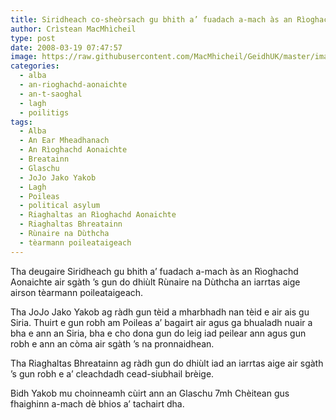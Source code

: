 ```yaml
---
title: Siridheach co-sheòrsach gu bhith a’ fuadach a-mach às an Rìoghachd Aonaichte
author: Crìstean MacMhìcheil
type: post
date: 2008-03-19 07:47:57
image: https://raw.githubusercontent.com/MacMhicheil/GeidhUK/master/images/2008-03-19-siridheach-co-sheorsach-gu-bhith-a-fuadach-a-mach-as-an-rioghachd-aonaichte.jpg
categories:
  - alba
  - an-rioghachd-aonaichte
  - an-t-saoghal
  - lagh
  - poilitigs
tags:
  - Alba
  - An Ear Mheadhanach
  - An Rìoghachd Aonaichte
  - Breatainn
  - Glaschu
  - JoJo Jako Yakob
  - Lagh
  - Poileas
  - political asylum
  - Riaghaltas an Rìoghachd Aonaichte
  - Riaghaltas Bhreatainn
  - Rùnaire na Dùthcha
  - tèarmann poileataigeach
---
```

Tha deugaire Siridheach gu bhith a’ fuadach a-mach às an Rìoghachd Aonaichte air sgàth ’s gun do dhiùlt Rùnaire na Dùthcha an iarrtas aige airson tèarmann poileataigeach.

<!--more-->

Tha JoJo Jako Yakob ag ràdh gun tèid a mharbhadh nan tèid e air ais gu Siria. Thuirt e gun robh am Poileas a’ bagairt air agus ga bhualadh nuair a bha e ann an Siria, bha e cho dona gun do leig iad peilear ann agus gun robh e ann an còma air sgàth ’s na pronnaidhean.

Tha Riaghaltas Bhreatainn ag ràdh gun do dhiùlt iad an iarrtas aige air sgàth ’s gun robh e a’ cleachdadh cead-siubhail brèige.

Bidh Yakob mu choinneamh cùirt ann an Glaschu 7mh Chèitean gus fhaighinn a-mach dè bhios a’ tachairt dha.

